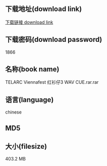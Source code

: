 ## 下载地址(download link)
[下载链接 download link](https://tutu365.netlify.app/?s=TELARC+Viennafest+%E7%BA%A2%E8%A1%AB%E4%BB%943+WAV+CUE.rar)

## 下载密码(download password)
1866

## 名称(book name)
TELARC Viennafest 红衫仔3 WAV CUE.rar.rar

## 语言(language)
chinese

## MD5


## 大小(filesize)
403.2 MB
